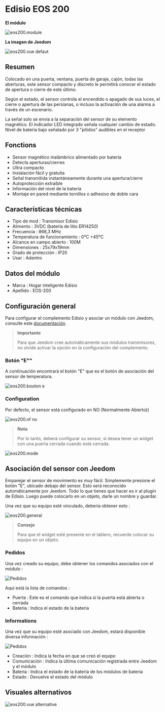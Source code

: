 # Edisio EOS 200

**El módulo**

![eos200.module](images/eos200/eos200.module.jpg)

**La imagen de Jeedom**

![eos200.vue defaut](images/eos200/eos200.vue-defaut.jpg)

## Resumen

Colocado en una puerta, ventana, puerta de garaje, cajón, todas las aberturas, este sensor compacto y discreto le permitirá conocer el estado de apertura o cierre de este último.

Según el estado, el sensor controla el encendido o apagado de sus luces, el cierre o apertura de las persianas, o incluso la activación de una alarma a través de un escenario.

La señal solo se envía a la separación del sensor de su elemento magnético. El indicador LED integrado señala cualquier cambio de estado. Nivel de batería bajo señalado por 3 "pitidos" audibles en el receptor

## Fonctions

-   Sensor magnético inalámbrico alimentado por batería
-   Detecta aperturas/cierres
-   Ultra compacto
-   Instalación fácil y gratuita
-   Señal transmitida instantáneamente durante una apertura/cierre
-   Autoprotección extraíble
-   Información del nivel de la batería
-   Montaje en pared mediante tornillos o adhesivo de doble cara

## Características técnicas

-   Tipo de mod : Transmisor Edisio
-   Alimento : 3VDC (batería de litio ER14250)
-   Frecuencia : 868,3 MHz
-   Temperatura de funcionamiento : 0°C +45°C
-   Alcance en campo abierto : 100M
-   Dimensiones : 25x79x19mm
-   Grado de protección : IP20
-   Usar : Adentro

## Datos del módulo

-   Marca : Hogar inteligente Edisio
-   Apellido : EOS-200

## Configuración general

Para configurar el complemento Edisio y asociar un módulo con Jeedom, consulte este [documentación](https://doc.jeedom.com/es_ES/plugins/automation%20protocol/edisio/).

> **Importante**
>
> Para que Jeedom cree automáticamente sus módulos transmisores, no olvide activar la opción en la configuración del complemento.

### Botón "E""

A continuación encontrará el botón "E" que es el botón de asociación del sensor de temperatura.

![eos200.bouton e](images/eos200/eos200.bouton-e.jpg)

### Configuration

Por defecto, el sensor está configurado en NO (Normalmente Abierto))

![eos200.nf no](images/eos200/eos200.nf-no.jpg)

> **Nota**
>
> Por lo tanto, deberá configurar su sensor, si desea tener un widget con una puerta cerrada cuando está cerrada.

![eos200.mode](images/eos200/eos200.mode.jpg)

## Asociación del sensor con Jeedom

Emparejar el sensor de movimiento es muy fácil. Simplemente presione el botón "E", ubicado debajo del sensor. Esto será reconocido automáticamente por Jeedom. Todo lo que tienes que hacer es ir al plugin de Edisio. Luego puede colocarlo en un objeto, darle un nombre y guardar.

Una vez que su equipo esté vinculado, debería obtener esto :

![eos200.general](images/eos200/eos200.general.jpg)

> **Consejo**
>
> Para que el widget esté presente en el tablero, recuerde colocar su equipo en un objeto.

### Pedidos 

Una vez creado su equipo, debe obtener los comandos asociados con el módulo :

![Pedidos](images/eos200/eos200.commandes.jpg)

Aquí está la lista de comandos :

-   Puerta : Este es el comando que indica si la puerta está abierta o cerrada
-   Batería : Indica el estado de la batería

### Informations

Una vez que su equipo esté asociado con Jeedom, estará disponible diversa información :

![Pedidos](images/eos200/eos200.informations.jpg)

-   Creación : Indica la fecha en que se creó el equipo
-   Comunicación : Indica la última comunicación registrada entre Jeedom y el módulo
-   Batería : Indica el estado de la batería de los módulos de batería
-   Estado : Devuelve el estado del módulo

## Visuales alternativos

![eos200.vue alternative](images/eos200/eos200.vue-alternative.jpg)

